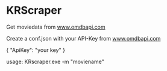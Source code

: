 # KRScraper

Get moviedata from www.omdbapi.com

Create a conf.json with your API-Key from www.omdbapi.com 

{
    "ApiKey": "your key"
}

usage: KRscraper.exe -m "moviename" 


